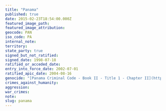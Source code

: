 ```yaml
---
title: "Panama"
published: true
date: 2015-02-23T18:54:00.000Z
featured_image_path:
featured_image_attribution:
geocode: PAN
iso_code: PA
internal_note:
territory:
state_party: true
signed_but_not_ratified:
signed_date: 1998-07-18
ratified_or_acceded_date:
entry_into_force_date: 2002-07-01
ratified_apic_date: 2004-08-16
genocide: "[Panama Criminal Code - Book II - Title 1 - Chapter II](https://iccdb.hrlc.net/data/doc/356/)"
crimes_against_humanity:
aggression:
war_crimes:
note:
slug: panama
---
```

